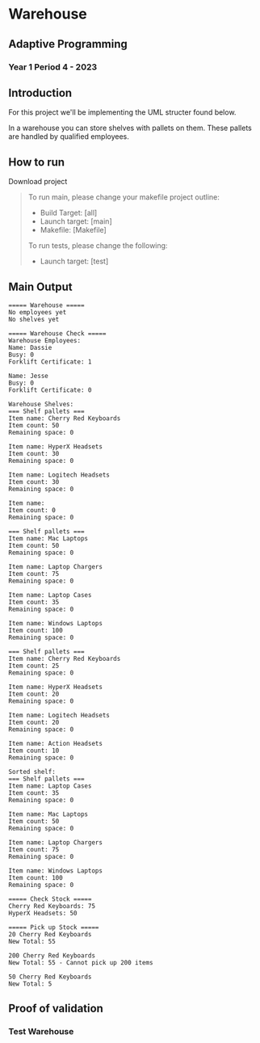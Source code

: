 # Warehouse
## Adaptive Programming
### Year 1 Period 4 - 2023

## Introduction
For this project we'll be implementing the UML structer found below. 

In a warehouse you can store shelves with pallets on them. These pallets are handled by qualified employees. 

## How to run
Download project
> To run main, please change your makefile project outline:
> - Build Target: [all]
> - Launch target: [main]
> - Makefile: [Makefile]
>
> To run tests, please change the following:
> - Launch target: [test]

## Main Output
````
===== Warehouse =====
No employees yet 
No shelves yet 

===== Warehouse Check =====
Warehouse Employees: 
Name: Dassie
Busy: 0
Forklift Certificate: 1

Name: Jesse
Busy: 0
Forklift Certificate: 0

Warehouse Shelves: 
=== Shelf pallets === 
Item name: Cherry Red Keyboards
Item count: 50
Remaining space: 0

Item name: HyperX Headsets
Item count: 30
Remaining space: 0

Item name: Logitech Headsets
Item count: 30
Remaining space: 0

Item name: 
Item count: 0
Remaining space: 0

=== Shelf pallets === 
Item name: Mac Laptops
Item count: 50
Remaining space: 0

Item name: Laptop Chargers
Item count: 75
Remaining space: 0

Item name: Laptop Cases
Item count: 35
Remaining space: 0

Item name: Windows Laptops
Item count: 100
Remaining space: 0

=== Shelf pallets === 
Item name: Cherry Red Keyboards
Item count: 25
Remaining space: 0

Item name: HyperX Headsets
Item count: 20
Remaining space: 0

Item name: Logitech Headsets
Item count: 20
Remaining space: 0

Item name: Action Headsets
Item count: 10
Remaining space: 0

Sorted shelf:
=== Shelf pallets === 
Item name: Laptop Cases
Item count: 35
Remaining space: 0

Item name: Mac Laptops
Item count: 50
Remaining space: 0

Item name: Laptop Chargers
Item count: 75
Remaining space: 0

Item name: Windows Laptops
Item count: 100
Remaining space: 0

===== Check Stock =====
Cherry Red Keyboards: 75
HyperX Headsets: 50

===== Pick up Stock =====
20 Cherry Red Keyboards 
New Total: 55

200 Cherry Red Keyboards 
New Total: 55 - Cannot pick up 200 items

50 Cherry Red Keyboards 
New Total: 5
````

## Proof of validation
### Test Warehouse
